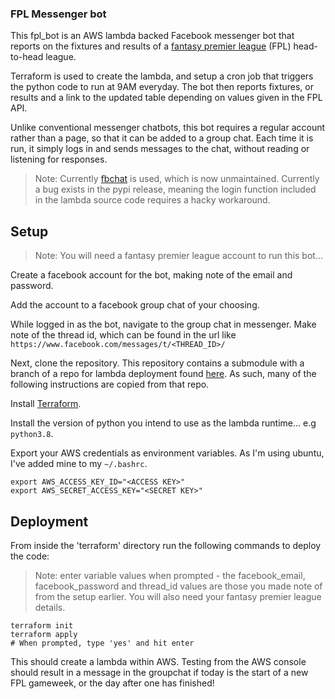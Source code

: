 ### FPL Messenger bot

This fpl_bot is an AWS lambda backed Facebook messenger bot that reports on the fixtures and results of a 
[fantasy premier league](https://fantasy.premierleague.com/) (FPL) head-to-head league.

Terraform is used to create the lambda, and setup a cron job that triggers the python code to run at 9AM everyday.
The bot then reports fixtures, or results and a link to the updated table depending on values given in the FPL API.

Unlike conventional messenger chatbots, this bot requires a regular account rather than a page, so that it can be added to a group chat. Each time it is run, it simply logs in and sends messages to the chat, without reading or listening for responses.

> Note: Currently [fbchat](https://github.com/fbchat-dev/fbchat) is used, which is now unmaintained. Currently a bug exists in the pypi release, meaning the login function included in the lambda source code requires a hacky workaround.

## Setup

> Note: You will need a fantasy premier league account to run this bot...

Create a facebook account for the bot, making note of the email and password.

Add the account to a facebook group chat of your choosing.

While logged in as the bot, navigate to the group chat in messenger. Make note of the thread id, which can be found in the url like `https://www.facebook.com/messages/t/<THREAD_ID>/`

Next, clone the repository. This repository contains a submodule with a branch of a repo for lambda deployment found [here](https://github.com/hajkeats/python_lambda_template). As such, many of the following instructions are copied from that repo.

Install [Terraform](https://www.terraform.io/).

Install the version of python you intend to use as the lambda runtime... e.g `python3.8`.

Export your AWS credentials as environment variables. As I'm using ubuntu, I've added mine to my `~/.bashrc`.
```
export AWS_ACCESS_KEY_ID="<ACCESS KEY>"
export AWS_SECRET_ACCESS_KEY="<SECRET KEY>"
```

## Deployment

From inside the 'terraform' directory run the following commands to deploy the code:

> Note: enter variable values when prompted - the facebook_email, facebook_password and thread_id values are those you made note of from the setup earlier.
> You will also need your fantasy premier league details.
```
terraform init
terraform apply
# When prompted, type 'yes' and hit enter
```
This should create a lambda within AWS. Testing from the AWS console should result in a message in the groupchat if today is the start of a new FPL gameweek, or the day after one has finished!
